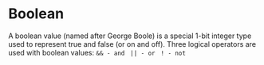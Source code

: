 # Boolean

A boolean value (named after George Boole) is a special 1-bit integer type used to represent true and false (or on and off). Three logical operators are used with boolean values:
`&& - and `
`|| - or `
`! - not`
